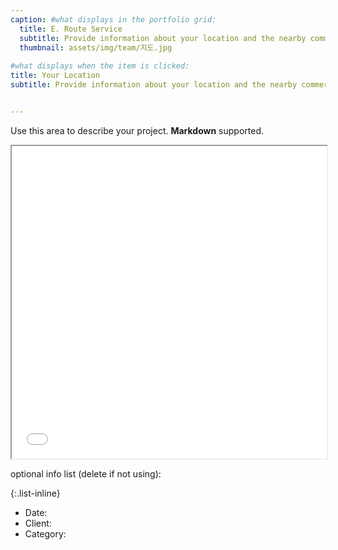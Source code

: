 ```yaml
---
caption: #what displays in the portfolio grid:
  title: E. Route Service
  subtitle: Provide information about your location and the nearby commercial district.
  thumbnail: assets/img/team/지도.jpg
  
#what displays when the item is clicked:
title: Your Location
subtitle: Provide information about your location and the nearby commercial district.


---
```

Use this area to describe your project. **Markdown** supported.

<iframe src="/assets/location.html" width="100%" height="500px"></iframe>

optional info list (delete if not using):

{:.list-inline} 
- Date: 
- Client: 
- Category: 
